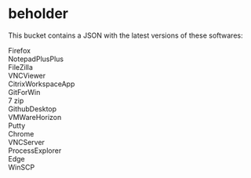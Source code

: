# beholder
This bucket contains a JSON with the latest versions of these softwares:

Firefox                 
NotepadPlusPlus         
FileZilla               
VNCViewer               
CitrixWorkspaceApp      
GitForWin               
7  zip                    
GithubDesktop           
VMWareHorizon           
Putty                   
Chrome                  
VNCServer               
ProcessExplorer         
Edge                    
WinSCP                  



